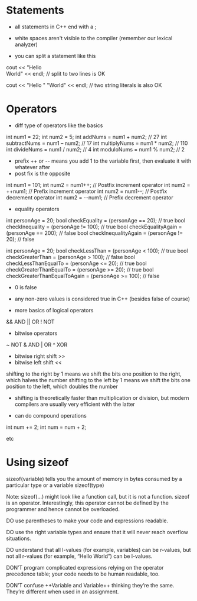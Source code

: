 # Statements

- all statements in C++ end with a ;

- white spaces aren't visible to the compiler (remember our lexical analyzer)

- you can split a statement like this

cout << "Hello \
 World" << endl; // split to two lines is OK

cout << "Hello "
 "World" << endl; // two string literals is also OK


# Operators

- diff type of operators like the basics

int num1 = 22;
int num2 = 5;
int addNums = num1 + num2; // 27
int subtractNums = num1 – num2; // 17
int multiplyNums = num1 * num2; // 110
int divideNums = num1 / num2; // 4
int moduloNums = num1 % num2; // 2

- prefix ++ or -- means you add 1 to the variable first, then evaluate it with whatever after
- post fix is the opposite

int num1 = 101;
int num2 = num1++; // Postfix increment operator
int num2 = ++num1; // Prefix increment operator
int num2 = num1--; // Postfix decrement operator
int num2 = --num1; // Prefix decrement operator

- equality operators

int personAge = 20;
bool checkEquality = (personAge == 20); // true
bool checkInequality = (personAge != 100); // true
bool checkEqualityAgain = (personAge == 200); // false
bool checkInequalityAgain = (personAge != 20); // false

int personAge = 20;
bool checkLessThan = (personAge < 100); // true
bool checkGreaterThan = (personAge > 100); // false
bool checkLessThanEqualTo = (personAge <= 20); // true
bool checkGreaterThanEqualTo = (personAge >= 20); // true
bool checkGreaterThanEqualToAgain = (personAge >= 100); // false

- 0 is false
- any non-zero values is considered true in C++ (besides false of course)

- more basics of logical operators

&& AND
|| OR
!  NOT

- bitwise operators

~   NOT
&   AND
|   OR
^   XOR

- bitwise right shift >>
- bitwise left shift <<

shifting to the right by 1 means we shift the bits one position to the right, which halves the number
shifting to the left by 1 means we shift the bits one position to the left, which doubles the number

- shifting is theoretically faster than multiplication or division, but modern compilers are usually very efficient with the latter

- can do compound operations

int num += 2;
int num = num + 2;

etc


# Using sizeof

sizeof(variable) tells you the amount of memory in bytes consumed by a particular type or a variable
sizeof(type)

Note:
sizeof(...) might look like a function call, but it is not a function.
sizeof is an operator. Interestingly, this operator cannot be defined by the programmer and hence cannot be overloaded.


DO use parentheses to make your
code and expressions readable.

DO use the right variable types
and ensure that it will never reach
overflow situations.

DO understand that all l-values (for
example, variables) can be r-values,
but not all r-values (for example,
“Hello World”) can be l-values.

DON’T program complicated expressions relying on the operator precedence table; your code needs to be
human readable, too.

DON’T confuse ++Variable and
Variable++ thinking they’re the
same. They’re different when used in
an assignment.
